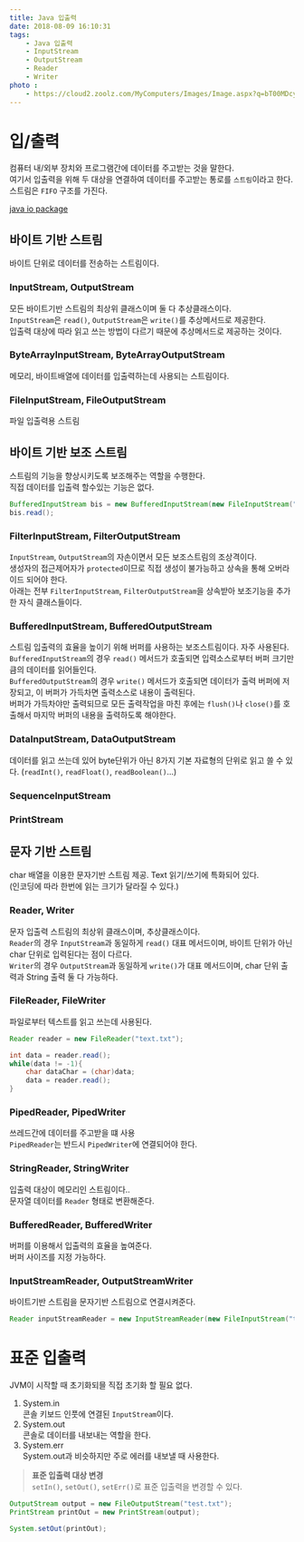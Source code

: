 ```yaml
---
title: Java 입출력
date: 2018-08-09 16:10:31
tags: 
    - Java 입출력
    - InputStream
    - OutputStream
    - Reader
    - Writer
photo : 
    - https://cloud2.zoolz.com/MyComputers/Images/Image.aspx?q=bT00MDcyNDcma2V5PTIwOTU2NzI2MjcmdHlwZT1sJno9MjIvMDQvMjAxOCAxMjo1OQ==
---
```


# 입/출력
컴퓨터 내/외부 장치와 프로그램간에 데이터를 주고받는 것을 말한다.  
여기서 입출력을 위해 두 대상을 연결하여 데이터를 주고받는 통로를 `스트림`이라고 한다.  
스트림은 `FIFO` 구조를 가진다.  

[java io package](https://cloud2.zoolz.com/MyComputers/Images/Image.aspx?q=bT00MDcyNDcma2V5PTI0ODQyNjQ1MDUmdHlwZT1sJno9MjAxOC8wOC8wOSAxNjowMw==)


## 바이트 기반 스트림  
바이트 단위로 데이터를 전송하는 스트림이다.  

### InputStream, OutputStream
모든 바이트기반 스트림의 최상위 클래스이며 둘 다 추상클래스이다.  
`InputStream`은 `read()`, `OutputStream`은 `write()`를 추상메서드로 제공한다.  
입출력 대상에 따라 읽고 쓰는 방법이 다르기 때문에 추상메서드로 제공하는 것이다.  

### ByteArrayInputStream, ByteArrayOutputStream
메모리, 바이트배열에 데이터를 입출력하는데 사용되는 스트림이다.  

### FileInputStream, FileOutputStream
파일 입출력용 스트림  


## 바이트 기반 보조 스트림
스트림의 기능을 향상시키도록 보조해주는 역할을 수행한다.  
직접 데이터를 입출력 할수있는 기능은 없다.  

```java
BufferedInputStream bis = new BufferedInputStream(new FileInputStream("test.txt"));
bis.read();
```

### FilterInputStream, FilterOutputStream
`InputStream`, `OutputStream`의 자손이면서 모든 보조스트림의 조상격이다.  
생성자의 접근제어자가 `protected`이므로 직접 생성이 불가능하고 상속을 통해 오버라이드 되어야 한다.  
아래는 전부 `FilterInputStream`, `FilterOutputStream`을 상속받아 보조기능을 추가한 자식 클래스들이다.  

### BufferedInputStream, BufferedOutputStream
스트림 입출력의 효율을 높이기 위해 버퍼를 사용하는 보조스트림이다. 자주 사용된다.  
`BufferedInputStream`의 경우 `read()` 메서드가 호출되면 입력소스로부터 버퍼 크기만큼의 데이터를 읽어들인다.  
`BufferedOutputStream`의 경우 `write()` 메서드가 호출되면 데이터가 출력 버퍼에 저장되고, 이 버퍼가 가득차면 출력소스로 내용이 출력된다.  
버퍼가 가득차야만 출력되므로 모든 출력작업을 마친 후에는 `flush()`나 `close()`를 호출해서 마지막 버퍼의 내용을 출력하도록 해야한다.  

### DataInputStream, DataOutputStream
데이터를 읽고 쓰는데 있어 byte단위가 아닌 8가지 기본 자료형의 단위로 읽고 쓸 수 있다. (`readInt()`, `readFloat()`, `readBoolean()`...)  

### SequenceInputStream

### PrintStream  


## 문자 기반 스트림
char 배열을 이용한 문자기반 스트림 제공. Text 읽기/쓰기에 특화되어 있다.  
(인코딩에 따라 한번에 읽는 크기가 달라질 수 있다.)  

### Reader, Writer
문자 입출력 스트림의 최상위 클래스이며, 추상클래스이다.  
`Reader`의 경우 `InputStream`과 동일하게 `read()` 대표 메서드이며, 바이트 단위가 아닌 char 단위로 입력된다는 점이 다르다.  
`Writer`의 경우 `OutputStream`과 동일하게 `write()`가 대표 메서드이며, char 단위 출력과 String 출력 둘 다 가능하다.  

### FileReader, FileWriter
파일로부터 텍스트를 읽고 쓰는데 사용된다.  
```java
Reader reader = new FileReader("text.txt");

int data = reader.read();
while(data != -1){
    char dataChar = (char)data;
    data = reader.read();
}
```

### PipedReader, PipedWriter
쓰레드간에 데이터를 주고받을 떄 사용  
`PipedReader`는 반드시 `PipedWriter`에 연결되어야 한다.  

### StringReader, StringWriter
입출력 대상이 메모리인 스트림이다..   
문자열 데이터를 `Reader` 형태로 변환해준다.  

### BufferedReader, BufferedWriter
버퍼를 이용해서 입출력의 효율을 높여준다.  
버퍼 사이즈를 지정 가능하다.  

### InputStreamReader, OutputStreamWriter
바이트기반 스트림을 문자기반 스트림으로 연결시켜준다.  

```java
Reader inputStreamReader = new InputStreamReader(new FileInputStream("test.txt"));
```


# 표준 입출력
JVM이 시작할 때 초기화되믈 직접 초기화 할 필요 없다.  
1. System.in  
콘솔 키보드 인풋에 연결된 `InputStream`이다.  
2. System.out  
콘솔로 데이터를 내보내는 역할을 한다.  
3. System.err  
System.out과 비슷하지만 주로 에러를 내보낼 때 사용한다.  

> **표준 입출력 대상 변경**  
`setIn()`, `setOut()`, `setErr()`로 표준 입출력을 변경할 수 있다.  
```java
OutputStream output = new FileOutputStream("test.txt");
PrintStream printOut = new PrintStream(output);

System.setOut(printOut);
```  

<!-- more -->